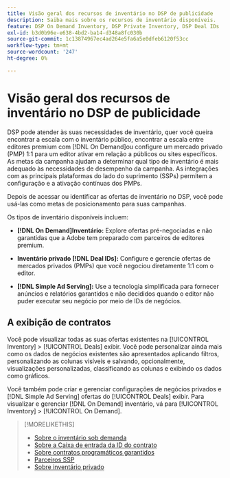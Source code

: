 ```yaml
---
title: Visão geral dos recursos de inventário no DSP de publicidade
description: Saiba mais sobre os recursos de inventário disponíveis.
feature: DSP On Demand Inventory, DSP Private Inventory, DSP Deal IDs
exl-id: b3d0b96e-e638-4bd2-ba14-d348a8fc030b
source-git-commit: 1c13874967ec4ad264e5fa6a5e0dfeb6120f53cc
workflow-type: tm+mt
source-wordcount: '247'
ht-degree: 0%

---
```


# Visão geral dos recursos de inventário no DSP de publicidade

DSP pode atender às suas necessidades de inventário, quer você queira encontrar a escala com o inventário público, encontrar a escala entre editores premium com [!DNL On Demand]ou configure um mercado privado (PMP) 1:1 para um editor ativar em relação a públicos ou sites específicos. As metas da campanha ajudam a determinar qual tipo de inventário é mais adequado às necessidades de desempenho da campanha. As integrações com as principais plataformas do lado do suprimento (SSPs) permitem a configuração e a ativação contínuas dos PMPs.

Depois de acessar ou identificar as ofertas de inventário no DSP, você pode usá-las como metas de posicionamento para suas campanhas.

Os tipos de inventário disponíveis incluem:

* **[!DNL On Demand]Inventário:** Explore ofertas pré-negociadas e não garantidas que a Adobe tem preparado com parceiros de editores premium.

* **Inventário privado [!DNL Deal IDs]:** Configure e gerencie ofertas de mercados privados (PMPs) que você negociou diretamente 1:1 com o editor.

* **[!DNL Simple Ad Serving]:** Use a tecnologia simplificada para fornecer anúncios e relatórios garantidos e não decididos quando o editor não puder executar seu negócio por meio de IDs de negócios.

## A exibição de contratos

Você pode visualizar todas as suas ofertas existentes na [!UICONTROL Inventory] > [!UICONTROL Deals] exibir. Você pode personalizar ainda mais como os dados de negócios existentes são apresentados aplicando filtros, personalizando as colunas visíveis e salvando, opcionalmente, visualizações personalizadas, classificando as colunas e exibindo os dados como gráficos.

Você também pode criar e gerenciar configurações de negócios privados e [!DNL Simple Ad Serving] ofertas do [!UICONTROL Deals] exibir. Para visualizar e gerenciar [!DNL On Demand] inventário, vá para [!UICONTROL Inventory] > [!UICONTROL On Demand].

>[!MORELIKETHIS]
>
>* [Sobre o inventário sob demanda](on-demand-inventory-about.md)
>* [Sobre a Caixa de entrada da ID do contrato](deal-id-inbox-about.md)
>* [Sobre contratos programáticos garantidos](programmatic-guaranteed-about.md)
>* [Parceiros SSP](ssp-partners.md)
>* [Sobre inventário privado](private-inventory-about.md)

